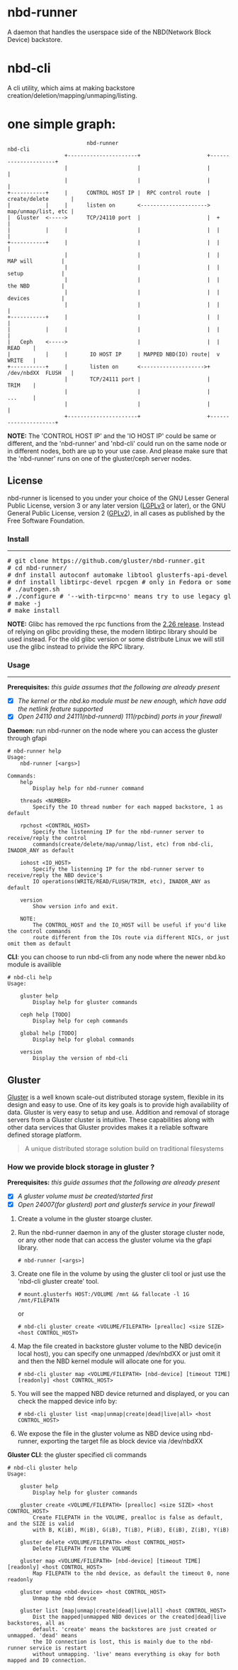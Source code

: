 # nbd-runner

A daemon that handles the userspace side of the NBD(Network Block Device) backstore.

# nbd-cli

A cli utility, which aims at making backstore creation/deletion/mapping/unmaping/listing.

# one simple graph:

```script
                         nbd-runner                                   nbd-cli
                  +----------------------+                     +---------------------+
                  |                      |                     |                     |
                  |                      |                     |                     |
+-----------+     |      CONTROL HOST IP |  RPC control route  | create/delete       |
|           |     |      listen on       <---------------------> map/unmap/list, etc |
|  Gluster  <----->      TCP/24110 port  |                     |  +                  |
|           |     |                      |                     |  |                  |
+-----------+     |                      |                     |  |                  |
                  |                      |                     |  | MAP will         |
                  |                      |                     |  | setup            |
                  |                      |                     |  | the NBD          |
                  |                      |                     |  | devices          |
                  |                      |                     |  |                  |
+-----------+     |                      |                     |  |                  |
|           |     |                      |                     |  |                  |
|   Ceph    <----->                      |                     |  |          READ    |
|           |     |       IO HOST IP     | MAPPED NBD(IO) route|  v          WRITE   |
+-----------+     |       listen on      <-------------------->+ /dev/nbdXX  FLUSH   |
                  |       TCP/24111 port |                     |             TRIM    |
                  |                      |                     |             ...     |
                  |                      |                     |                     |
                  +----------------------+                     +---------------------+

```
<b>NOTE:</b> The 'CONTROL HOST IP' and the 'IO HOST IP' could be same or different, and the 'nbd-runner' and 'nbd-cli' could run on the same node or in different nodes, both are up to your use case. And please make sure that the 'nbd-runner' runs on one of the gluster/ceph server nodes.

## License
nbd-runner is licensed to you under your choice of the GNU Lesser General Public License, version 3 or any later version ([LGPLv3](https://opensource.org/licenses/lgpl-3.0.html) or later), or the GNU General Public License, version 2 ([GPLv2](https://opensource.org/licenses/GPL-2.0)), in all cases as published by the Free Software Foundation.

### Install
------
<pre>
# git clone https://github.com/gluster/nbd-runner.git
# cd nbd-runner/
# dnf install autoconf automake libtool glusterfs-api-devel kmod-devel libnl3-devel libevent-devel glib2-devel json-c-devel
# dnf install libtirpc-devel rpcgen # only in Fedora or some other Distributions that the glibc version >= 2.26
# ./autogen.sh
# ./configure # '--with-tirpc=no' means try to use legacy glibc, otherwise use libtirpc by default, '--with-gfapi6' means use GFAPI version >= 6.0
# make -j
# make install
</pre>

<b>NOTE:</b> Glibc has removed the rpc functions from the [2.26 release](https://sourceware.org/ml/libc-alpha/2017-08/msg00010.html). Instead of relying on glibc providing these, the modern libtirpc library should be used instead. For the old glibc version or some distribute Linux we will still use the glibc instead to privide the RPC library.

### Usage
------
**Prerequisites:** *this guide assumes that the following are already present*
- [x] *The kernel or the nbd.ko module must be new enough, which have add the netlink feature supported*
- [x] *Open 24110 and 24111(nbd-runnerd) 111(rpcbind) ports in your firewall*

<b>Daemon</b>: run nbd-runner on the node where you can access the gluster through gfapi
```script
# nbd-runner help
Usage:
	nbd-runner [<args>]

Commands:
	help
		Display help for nbd-runner command

	threads <NUMBER>
		Specify the IO thread number for each mapped backstore, 1 as default

	rpchost <CONTROL_HOST>
		Specify the listenning IP for the nbd-runner server to receive/reply the control
		commands(create/delete/map/unmap/list, etc) from nbd-cli, INADDR_ANY as default

	iohost <IO_HOST>
		Specify the listenning IP for the nbd-runner server to receive/reply the NBD device's
		IO operations(WRITE/READ/FLUSH/TRIM, etc), INADDR_ANY as default

	version
		Show version info and exit.

	NOTE:
		The CONTROL_HOST and the IO_HOST will be useful if you'd like the control commands
		route different from the IOs route via different NICs, or just omit them as default
```

<b>CLI</b>: you can choose to run nbd-cli from any node where the newer nbd.ko module is availible
```script
# nbd-cli help
Usage:

	gluster help
		Display help for gluster commands

	ceph help [TODO]
		Display help for ceph commands

	global help [TODO]
		Display help for global commands

	version
		Display the version of nbd-cli
```

## Gluster
[Gluster](http://gluster.readthedocs.io/en/latest/) is a well known scale-out distributed storage system, flexible in its design and easy to use. One of its key goals is to provide high availability of data. Gluster is very easy to setup and use. Addition and removal of storage servers from a Gluster cluster is intuitive. These capabilities along with other data services that Gluster provides makes it a reliable software defined storage platform.

> A unique distributed storage solution build on traditional filesystems

### How we provide block storage in gluster ?

**Prerequisites:** *this guide assumes that the following are already present*
- [x] *A gluster volume must be created/started first*
- [x] *Open 24007(for glusterd) port and glusterfs service in your firewall*

1. Create a volume in the gluster stoarge cluster.
2. Run the nbd-runner daemon in any of the gluster storage cluster node, or any other node that can access the gluster volume via the gfapi library.
   
    `# nbd-runner [<args>]`

3. Create one file in the volume by using the gluster cli tool or just use the 'nbd-cli gluster create' tool.

    `# mount.glusterfs HOST:/VOLUME /mnt && fallocate -l 1G /mnt/FILEPATH`

   or

    `# nbd-cli gluster create <VOLUME/FILEPATH> [prealloc] <size SIZE> <host CONTROL_HOST>`

4. Map the file created in backstore gluster volume to the NBD device(in local host), you can specify one unmapped /dev/nbdXX or just omit it and then the NBD kernel module will allocate one for you.

    `# nbd-cli gluster map <VOLUME/FILEPATH> [nbd-device] [timeout TIME] [readonly] <host CONTROL_HOST>`

5. You will see the mapped NBD device returned and displayed, or you can check the mapped device info by:

    `# nbd-cli gluster list <map|unmap|create|dead|live|all> <host CONTROL_HOST>`

6. We expose the file in the gluster volume as NBD device using nbd-runner, exporting the target file as block device via /dev/nbdXX

<b> Gluster CLI</b>: the gluster specified cli commands
```script
# nbd-cli gluster help
Usage: 

	gluster help
		Display help for gluster commands

	gluster create <VOLUME/FILEPATH> [prealloc] <size SIZE> <host CONTROL_HOST>
		Create FILEPATH in the VOLUME, prealloc is false as default, and the SIZE is valid
		with B, K(iB), M(iB), G(iB), T(iB), P(iB), E(iB), Z(iB), Y(iB)

	gluster delete <VOLUME/FILEPATH> <host CONTROL_HOST>
		Delete FILEPATH from the VOLUME

	gluster map <VOLUME/FILEPATH> [nbd-device] [timeout TIME] [readonly] <host CONTROL_HOST>
		Map FILEPATH to the nbd device, as default the timeout 0, none readonly

	gluster unmap <nbd-device> <host CONTROL_HOST>
		Unmap the nbd device

	gluster list [map|unmap|create|dead|live|all] <host CONTROL_HOST>
		Dist the mapped|unmapped NBD devices or the created|dead|live backstores, all as
		default. 'create' means the backstores are just created or unmapped. 'dead' means
		the IO connection is lost, this is mainly due to the nbd-runner service is restart
		without unmapping. 'live' means everything is okay for both mapped and IO connection.
```
